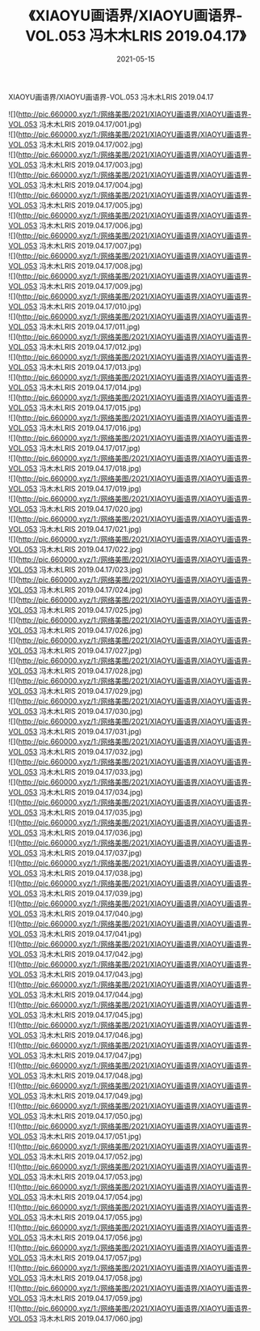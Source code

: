 ﻿---
layout: post
title:  《XIAOYU画语界/XIAOYU画语界-VOL.053 冯木木LRIS 2019.04.17》
date:   2021-05-15
img: http://pic.660000.xyz/1:/网络美图/2021/XIAOYU画语界/XIAOYU画语界-VOL.053 冯木木LRIS 2019.04.17/000.jpg
categories: [美女, 清纯, 唯美]
---

XIAOYU画语界/XIAOYU画语界-VOL.053 冯木木LRIS 2019.04.17

 ![](http://pic.660000.xyz/1:/网络美图/2021/XIAOYU画语界/XIAOYU画语界-VOL.053 冯木木LRIS 2019.04.17/001.jpg) <br>![](http://pic.660000.xyz/1:/网络美图/2021/XIAOYU画语界/XIAOYU画语界-VOL.053 冯木木LRIS 2019.04.17/002.jpg) <br>![](http://pic.660000.xyz/1:/网络美图/2021/XIAOYU画语界/XIAOYU画语界-VOL.053 冯木木LRIS 2019.04.17/003.jpg) <br>![](http://pic.660000.xyz/1:/网络美图/2021/XIAOYU画语界/XIAOYU画语界-VOL.053 冯木木LRIS 2019.04.17/004.jpg) <br>![](http://pic.660000.xyz/1:/网络美图/2021/XIAOYU画语界/XIAOYU画语界-VOL.053 冯木木LRIS 2019.04.17/005.jpg) <br>![](http://pic.660000.xyz/1:/网络美图/2021/XIAOYU画语界/XIAOYU画语界-VOL.053 冯木木LRIS 2019.04.17/006.jpg) <br>![](http://pic.660000.xyz/1:/网络美图/2021/XIAOYU画语界/XIAOYU画语界-VOL.053 冯木木LRIS 2019.04.17/007.jpg) <br>![](http://pic.660000.xyz/1:/网络美图/2021/XIAOYU画语界/XIAOYU画语界-VOL.053 冯木木LRIS 2019.04.17/008.jpg) <br>![](http://pic.660000.xyz/1:/网络美图/2021/XIAOYU画语界/XIAOYU画语界-VOL.053 冯木木LRIS 2019.04.17/009.jpg) <br>![](http://pic.660000.xyz/1:/网络美图/2021/XIAOYU画语界/XIAOYU画语界-VOL.053 冯木木LRIS 2019.04.17/010.jpg) <br>![](http://pic.660000.xyz/1:/网络美图/2021/XIAOYU画语界/XIAOYU画语界-VOL.053 冯木木LRIS 2019.04.17/011.jpg) <br>![](http://pic.660000.xyz/1:/网络美图/2021/XIAOYU画语界/XIAOYU画语界-VOL.053 冯木木LRIS 2019.04.17/012.jpg) <br>![](http://pic.660000.xyz/1:/网络美图/2021/XIAOYU画语界/XIAOYU画语界-VOL.053 冯木木LRIS 2019.04.17/013.jpg) <br>![](http://pic.660000.xyz/1:/网络美图/2021/XIAOYU画语界/XIAOYU画语界-VOL.053 冯木木LRIS 2019.04.17/014.jpg) <br>![](http://pic.660000.xyz/1:/网络美图/2021/XIAOYU画语界/XIAOYU画语界-VOL.053 冯木木LRIS 2019.04.17/015.jpg) <br>![](http://pic.660000.xyz/1:/网络美图/2021/XIAOYU画语界/XIAOYU画语界-VOL.053 冯木木LRIS 2019.04.17/016.jpg) <br>![](http://pic.660000.xyz/1:/网络美图/2021/XIAOYU画语界/XIAOYU画语界-VOL.053 冯木木LRIS 2019.04.17/017.jpg) <br>![](http://pic.660000.xyz/1:/网络美图/2021/XIAOYU画语界/XIAOYU画语界-VOL.053 冯木木LRIS 2019.04.17/018.jpg) <br>![](http://pic.660000.xyz/1:/网络美图/2021/XIAOYU画语界/XIAOYU画语界-VOL.053 冯木木LRIS 2019.04.17/019.jpg) <br>![](http://pic.660000.xyz/1:/网络美图/2021/XIAOYU画语界/XIAOYU画语界-VOL.053 冯木木LRIS 2019.04.17/020.jpg) <br>![](http://pic.660000.xyz/1:/网络美图/2021/XIAOYU画语界/XIAOYU画语界-VOL.053 冯木木LRIS 2019.04.17/021.jpg) <br>![](http://pic.660000.xyz/1:/网络美图/2021/XIAOYU画语界/XIAOYU画语界-VOL.053 冯木木LRIS 2019.04.17/022.jpg) <br>![](http://pic.660000.xyz/1:/网络美图/2021/XIAOYU画语界/XIAOYU画语界-VOL.053 冯木木LRIS 2019.04.17/023.jpg) <br>![](http://pic.660000.xyz/1:/网络美图/2021/XIAOYU画语界/XIAOYU画语界-VOL.053 冯木木LRIS 2019.04.17/024.jpg) <br>![](http://pic.660000.xyz/1:/网络美图/2021/XIAOYU画语界/XIAOYU画语界-VOL.053 冯木木LRIS 2019.04.17/025.jpg) <br>![](http://pic.660000.xyz/1:/网络美图/2021/XIAOYU画语界/XIAOYU画语界-VOL.053 冯木木LRIS 2019.04.17/026.jpg) <br>![](http://pic.660000.xyz/1:/网络美图/2021/XIAOYU画语界/XIAOYU画语界-VOL.053 冯木木LRIS 2019.04.17/027.jpg) <br>![](http://pic.660000.xyz/1:/网络美图/2021/XIAOYU画语界/XIAOYU画语界-VOL.053 冯木木LRIS 2019.04.17/028.jpg) <br>![](http://pic.660000.xyz/1:/网络美图/2021/XIAOYU画语界/XIAOYU画语界-VOL.053 冯木木LRIS 2019.04.17/029.jpg) <br>![](http://pic.660000.xyz/1:/网络美图/2021/XIAOYU画语界/XIAOYU画语界-VOL.053 冯木木LRIS 2019.04.17/030.jpg) <br>![](http://pic.660000.xyz/1:/网络美图/2021/XIAOYU画语界/XIAOYU画语界-VOL.053 冯木木LRIS 2019.04.17/031.jpg) <br>![](http://pic.660000.xyz/1:/网络美图/2021/XIAOYU画语界/XIAOYU画语界-VOL.053 冯木木LRIS 2019.04.17/032.jpg) <br>![](http://pic.660000.xyz/1:/网络美图/2021/XIAOYU画语界/XIAOYU画语界-VOL.053 冯木木LRIS 2019.04.17/033.jpg) <br>![](http://pic.660000.xyz/1:/网络美图/2021/XIAOYU画语界/XIAOYU画语界-VOL.053 冯木木LRIS 2019.04.17/034.jpg) <br>![](http://pic.660000.xyz/1:/网络美图/2021/XIAOYU画语界/XIAOYU画语界-VOL.053 冯木木LRIS 2019.04.17/035.jpg) <br>![](http://pic.660000.xyz/1:/网络美图/2021/XIAOYU画语界/XIAOYU画语界-VOL.053 冯木木LRIS 2019.04.17/036.jpg) <br>![](http://pic.660000.xyz/1:/网络美图/2021/XIAOYU画语界/XIAOYU画语界-VOL.053 冯木木LRIS 2019.04.17/037.jpg) <br>![](http://pic.660000.xyz/1:/网络美图/2021/XIAOYU画语界/XIAOYU画语界-VOL.053 冯木木LRIS 2019.04.17/038.jpg) <br>![](http://pic.660000.xyz/1:/网络美图/2021/XIAOYU画语界/XIAOYU画语界-VOL.053 冯木木LRIS 2019.04.17/039.jpg) <br>![](http://pic.660000.xyz/1:/网络美图/2021/XIAOYU画语界/XIAOYU画语界-VOL.053 冯木木LRIS 2019.04.17/040.jpg) <br>![](http://pic.660000.xyz/1:/网络美图/2021/XIAOYU画语界/XIAOYU画语界-VOL.053 冯木木LRIS 2019.04.17/041.jpg) <br>![](http://pic.660000.xyz/1:/网络美图/2021/XIAOYU画语界/XIAOYU画语界-VOL.053 冯木木LRIS 2019.04.17/042.jpg) <br>![](http://pic.660000.xyz/1:/网络美图/2021/XIAOYU画语界/XIAOYU画语界-VOL.053 冯木木LRIS 2019.04.17/043.jpg) <br>![](http://pic.660000.xyz/1:/网络美图/2021/XIAOYU画语界/XIAOYU画语界-VOL.053 冯木木LRIS 2019.04.17/044.jpg) <br>![](http://pic.660000.xyz/1:/网络美图/2021/XIAOYU画语界/XIAOYU画语界-VOL.053 冯木木LRIS 2019.04.17/045.jpg) <br>![](http://pic.660000.xyz/1:/网络美图/2021/XIAOYU画语界/XIAOYU画语界-VOL.053 冯木木LRIS 2019.04.17/046.jpg) <br>![](http://pic.660000.xyz/1:/网络美图/2021/XIAOYU画语界/XIAOYU画语界-VOL.053 冯木木LRIS 2019.04.17/047.jpg) <br>![](http://pic.660000.xyz/1:/网络美图/2021/XIAOYU画语界/XIAOYU画语界-VOL.053 冯木木LRIS 2019.04.17/048.jpg) <br>![](http://pic.660000.xyz/1:/网络美图/2021/XIAOYU画语界/XIAOYU画语界-VOL.053 冯木木LRIS 2019.04.17/049.jpg) <br>![](http://pic.660000.xyz/1:/网络美图/2021/XIAOYU画语界/XIAOYU画语界-VOL.053 冯木木LRIS 2019.04.17/050.jpg) <br>![](http://pic.660000.xyz/1:/网络美图/2021/XIAOYU画语界/XIAOYU画语界-VOL.053 冯木木LRIS 2019.04.17/051.jpg) <br>![](http://pic.660000.xyz/1:/网络美图/2021/XIAOYU画语界/XIAOYU画语界-VOL.053 冯木木LRIS 2019.04.17/052.jpg) <br>![](http://pic.660000.xyz/1:/网络美图/2021/XIAOYU画语界/XIAOYU画语界-VOL.053 冯木木LRIS 2019.04.17/053.jpg) <br>![](http://pic.660000.xyz/1:/网络美图/2021/XIAOYU画语界/XIAOYU画语界-VOL.053 冯木木LRIS 2019.04.17/054.jpg) <br>![](http://pic.660000.xyz/1:/网络美图/2021/XIAOYU画语界/XIAOYU画语界-VOL.053 冯木木LRIS 2019.04.17/055.jpg) <br>![](http://pic.660000.xyz/1:/网络美图/2021/XIAOYU画语界/XIAOYU画语界-VOL.053 冯木木LRIS 2019.04.17/056.jpg) <br>![](http://pic.660000.xyz/1:/网络美图/2021/XIAOYU画语界/XIAOYU画语界-VOL.053 冯木木LRIS 2019.04.17/057.jpg) <br>![](http://pic.660000.xyz/1:/网络美图/2021/XIAOYU画语界/XIAOYU画语界-VOL.053 冯木木LRIS 2019.04.17/058.jpg) <br>![](http://pic.660000.xyz/1:/网络美图/2021/XIAOYU画语界/XIAOYU画语界-VOL.053 冯木木LRIS 2019.04.17/059.jpg) <br>![](http://pic.660000.xyz/1:/网络美图/2021/XIAOYU画语界/XIAOYU画语界-VOL.053 冯木木LRIS 2019.04.17/060.jpg) <br>